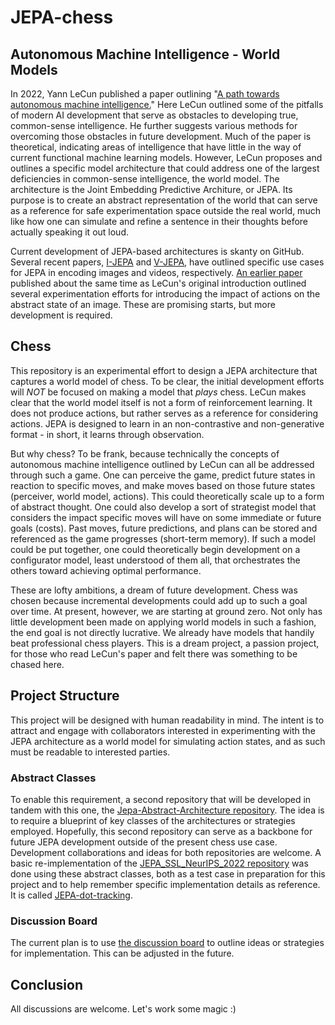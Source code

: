 # JEPA-chess

## Autonomous Machine Intelligence - World Models

In 2022, Yann LeCun published a paper outlining "[A path towards autonomous machine intelligence.](https://openreview.net/pdf?id=BZ5a1r-kVsf)" Here LeCun outlined some of the pitfalls of modern AI development that serve as obstacles to developing true, common-sense intelligence. He further suggests various methods for overcoming those obstacles in future development. Much of the paper is theoretical, indicating areas of intelligence that have little in the way of current functional machine learning models. However, LeCun proposes and outlines a specific model architecture that could address one of the largest deficiencies in common-sense intelligence, the world model. The architecture is the Joint Embedding Predictive Architure, or JEPA. Its purpose is to create an abstract representation of the world that can serve as a reference for safe experimentation space outside the real world, much like how one can simulate and refine a sentence in their thoughts before actually speaking it out loud.

Current development of JEPA-based architectures is skanty on GitHub. Several recent papers, [I-JEPA](https://arxiv.org/abs/2301.08243) and [V-JEPA](https://openreview.net/pdf?id=WFYbBOEOtv), have outlined specific use cases for JEPA in encoding images and videos, respectively. [An earlier paper](https://arxiv.org/abs/2211.10831) published about the same time as LeCun's original introduction outlined several experimentation efforts for introducing the impact of actions on the abstract state of an image. These are promising starts, but more development is required.

## Chess

This repository is an experimental effort to design a JEPA architecture that captures a world model of chess. To be clear, the initial development efforts will _NOT_ be focused on making a model that _plays_ chess. LeCun makes clear that the world model itself is not a form of reinforcement learning. It does not produce actions, but rather serves as a reference for considering actions. JEPA is designed to learn in an non-contrastive and non-generative format - in short, it learns through observation.

But why chess? To be frank, because technically the concepts of autonomous machine intelligence outlined by LeCun can all be addressed through such a game. One can perceive the game, predict future states in reaction to specific moves, and make moves based on those future states (perceiver, world model, actions). This could theoretically scale up to a form of abstract thought. One could also develop a sort of strategist model that considers the impact specific moves will have on some immediate or future goals (costs). Past moves, future predictions, and plans can be stored and referenced as the game progresses (short-term memory). If such a model could be put together, one could theoretically begin development on a configurator model, least understood of them all, that orchestrates the others toward achieving optimal performance.

These are lofty ambitions, a dream of future development. Chess was chosen because incremental developments could add up to such a goal over time. At present, however, we are starting at ground zero. Not only has little development been made on applying world models in such a fashion, the end goal is not directly lucrative. We already have models that handily beat professional chess players. This is a dream project, a passion project, for those who read LeCun's paper and felt there was something to be chased here.

## Project Structure

This project will be designed with human readability in mind. The intent is to attract and engage with collaborators interested in experimenting with the JEPA architecture as a world model for simulating action states, and as such must be readable to interested parties. 

### Abstract Classes

To enable this requirement, a second repository that will be developed in tandem with this one, the [Jepa-Abstract-Architecture repository](https://github.com/CCranney/JEPA-Abstract-Architecture). The idea is to require a blueprint of key classes of the architectures or strategies employed. Hopefully, this second repository can serve as a backbone for future JEPA development outside of the present chess use case. Development collaborations and ideas for both repositories are welcome. A basic re-implementation of the [JEPA_SSL_NeurIPS_2022 repository](https://github.com/vladisai/JEPA_SSL_NeurIPS_2022) was done using these abstract classes, both as a test case in preparation for this project and to help remember specific implementation details as reference. It is called [JEPA-dot-tracking](https://github.com/CCranney/JEPA-dot-tracking).

### Discussion Board

The current plan is to use [the discussion board](https://github.com/CCranney/JEPA-chess/discussions) to outline ideas or strategies for implementation. This can be adjusted in the future.



## Conclusion

All discussions are welcome. Let's work some magic :)
